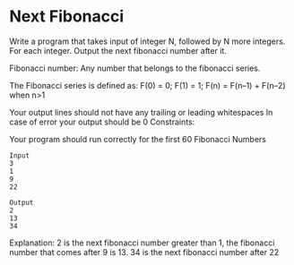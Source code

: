 # Next Fibonacci

Write a program that takes input of integer N, followed by N more integers. For each integer. Output the next fibonacci number after it.

Fibonacci number: Any number that belongs to the fibonacci series.

The Fibonacci series is defined as: F(0) = 0; F(1) = 1; F(n) = F(n–1) + F(n–2) when n>1

Your output lines should not have any trailing or leading whitespaces
In case of error your output should be 0
Constraints:

Your program should run correctly for the first 60 Fibonacci Numbers
```
Input
3
1
9
22
```
```
Output
2
13
34
```
Explanation: 2 is the next fibonacci number greater than 1, the fibonacci number that comes after 9 is 13. 34 is the next fibonacci number after 22